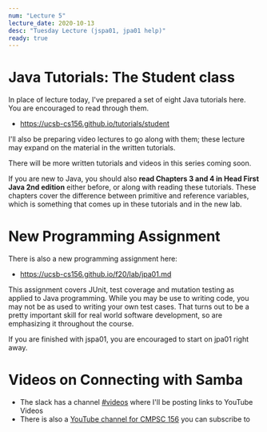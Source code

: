 ```yaml
---
num: "Lecture 5"
lecture_date: 2020-10-13
desc: "Tuesday Lecture (jspa01, jpa01 help)"
ready: true
---
```


# Java Tutorials: The Student class

In place of lecture today, I've prepared a set of eight Java tutorials here.  You are encouraged to read through them.  

* <https://ucsb-cs156.github.io/tutorials/student>

I'll also be preparing video 
lectures to go along with them; these lecture may expand on the material in the written tutorials.    

There will be more written tutorials and videos in this series coming soon.

If you are new to Java, you should also **read Chapters 3 and 4 in Head First Java 2nd edition** either before, or along with reading these tutorials.  These chapters
cover the difference between primitive and reference variables, which is something that comes up in these tutorials and in the new lab.

# New Programming Assignment

There is also a new programming assignment here:
* <https://ucsb-cs156.github.io/f20/lab/jpa01.md>

This assignment covers JUnit, test coverage and mutation testing as applied to Java programming.  While you may be use to writing code, you may not be as used to writing
your own test cases. That turns out to be a pretty important skill for real world software development, so are emphasizing it throughout the course.

If you are finished with jspa01, you are encouraged to start on jpa01 right away. 

# Videos on Connecting with Samba

* The slack has a channel [#videos](https://ucsb-cs156-f20.slack.com/archives/C01C3D5L9GS) where I'll be posting links to YouTube Videos
* There is also a [YouTube channel for CMPSC 156](https://www.youtube.com/channel/UCV4o6EPzA4JxH-82NZl20Cg) you can subscribe to
